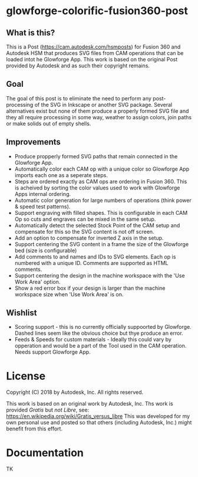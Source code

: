 # glowforge-colorific-fusion360-post

## What is this?
This is a Post (https://cam.autodesk.com/hsmposts) for Fusion 360 and Autodesk HSM that produces SVG files from CAM operations that can be loaded intot he Glowforge App.
This work is based on the original Post provided by Autodesk and as such their copyright remains.

## Goal
The goal of this post is to eliminate the need to perform any post-processing of the SVG in Inkscape or another SVG package. Several alternatives exist but none of them produce a properly formed SVG file and they all require processing in some way, weather to assign colors, join paths or make solids out of empty shells.

## Improvements
* Produce propperly formed SVG paths that remain connected in the Glowforge App.
* Automatically color each CAM op with a unique color so Glowforge App imports each one as a seperate steps.
* Steps are ordered exactly as CAM ops are ordering in Fusion 360. This is acheived by sorting the color values used to work with Glowforge Apps internal ordering.
* Automatic color generation for large numbers of operations (think power & speed test patterns).
* Support engraving with filled shapes. This is configurable in each CAM Op so cuts and engraves can be mixed in the same setup.
* Automatically detect the selected Stock Point of the CAM setup and compensate for this so the SVG content is not off screen.
* Add an option to compensate for inverted Z axis in the setup.
* Support centering the SVG content in a frame the size of the Glowforge bed (size is configurable)
* Add comments to and names and IDs to SVG elements. Each op is numbered with a unique ID. Comments are supported as HTML comments.
* Support centering the design in the machine workspace with the 'Use Work Area' option.
* Show a red error box if your design is larger than the machine workspace size when 'Use Work Area' is on.

## Wishlist
* Scoring support - this is no currently officially suppoorted by Glowforge. Dashed lines seem like the obvious choice but thye produce an error.
* Feeds & Speeds for custom materials - Ideally this could vary by opperation and would be a part of the Tool used in the CAM operation. Needs support Glowforge App.

# License
Copyright (C) 2018 by Autodesk, Inc.
All rights reserved.

This work is based on an original work by Autodesk, Inc. Ths work is provided *Gratis* but *not Libre*, see: https://en.wikipedia.org/wiki/Gratis_versus_libre
This was developed for my own personal use and posted so that others (including Autodesk, Inc.) might benefit from this effort.

# Documentation
TK
